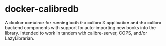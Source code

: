 # docker-calibredb
A docker container for running both the calibre X application and the calibre backend components with support for auto-importing new books into the library. Intended to work in tandem with calibre-server, COPS, and/or LazyLibrarian.
